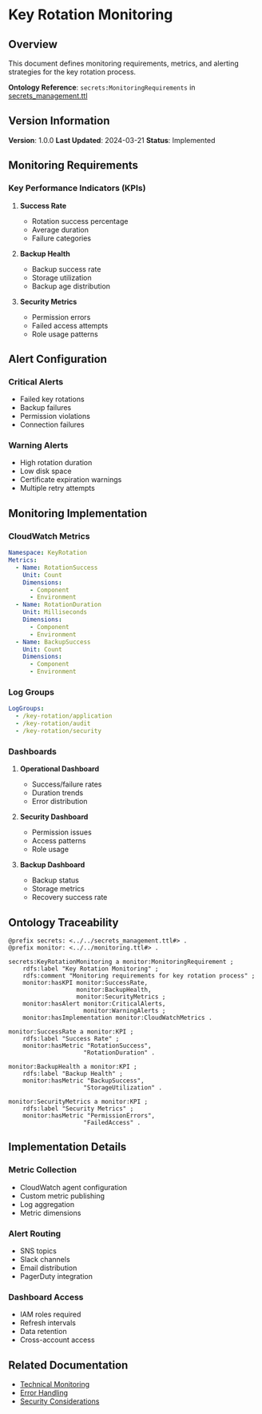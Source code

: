 # Key Rotation Monitoring

## Overview

This document defines monitoring requirements, metrics, and alerting strategies for the key rotation process.

**Ontology Reference**: `secrets:MonitoringRequirements` in [secrets_management.ttl](../../secrets_management.ttl)

## Version Information

**Version**: 1.0.0
**Last Updated**: 2024-03-21
**Status**: Implemented

## Monitoring Requirements

### Key Performance Indicators (KPIs)

1. **Success Rate**
   - Rotation success percentage
   - Average duration
   - Failure categories

2. **Backup Health**
   - Backup success rate
   - Storage utilization
   - Backup age distribution

3. **Security Metrics**
   - Permission errors
   - Failed access attempts
   - Role usage patterns

## Alert Configuration

### Critical Alerts
- Failed key rotations
- Backup failures
- Permission violations
- Connection failures

### Warning Alerts
- High rotation duration
- Low disk space
- Certificate expiration warnings
- Multiple retry attempts

## Monitoring Implementation

### CloudWatch Metrics
```yaml
Namespace: KeyRotation
Metrics:
  - Name: RotationSuccess
    Unit: Count
    Dimensions:
      - Component
      - Environment
  - Name: RotationDuration
    Unit: Milliseconds
    Dimensions:
      - Component
      - Environment
  - Name: BackupSuccess
    Unit: Count
    Dimensions:
      - Component
      - Environment
```

### Log Groups
```yaml
LogGroups:
  - /key-rotation/application
  - /key-rotation/audit
  - /key-rotation/security
```

### Dashboards
1. **Operational Dashboard**
   - Success/failure rates
   - Duration trends
   - Error distribution

2. **Security Dashboard**
   - Permission issues
   - Access patterns
   - Role usage

3. **Backup Dashboard**
   - Backup status
   - Storage metrics
   - Recovery success rate

## Ontology Traceability

```turtle
@prefix secrets: <../../secrets_management.ttl#> .
@prefix monitor: <../../monitoring.ttl#> .

secrets:KeyRotationMonitoring a monitor:MonitoringRequirement ;
    rdfs:label "Key Rotation Monitoring" ;
    rdfs:comment "Monitoring requirements for key rotation process" ;
    monitor:hasKPI monitor:SuccessRate,
                   monitor:BackupHealth,
                   monitor:SecurityMetrics ;
    monitor:hasAlert monitor:CriticalAlerts,
                     monitor:WarningAlerts ;
    monitor:hasImplementation monitor:CloudWatchMetrics .

monitor:SuccessRate a monitor:KPI ;
    rdfs:label "Success Rate" ;
    monitor:hasMetric "RotationSuccess",
                     "RotationDuration" .

monitor:BackupHealth a monitor:KPI ;
    rdfs:label "Backup Health" ;
    monitor:hasMetric "BackupSuccess",
                     "StorageUtilization" .

monitor:SecurityMetrics a monitor:KPI ;
    rdfs:label "Security Metrics" ;
    monitor:hasMetric "PermissionErrors",
                     "FailedAccess" .
```

## Implementation Details

### Metric Collection
- CloudWatch agent configuration
- Custom metric publishing
- Log aggregation
- Metric dimensions

### Alert Routing
- SNS topics
- Slack channels
- Email distribution
- PagerDuty integration

### Dashboard Access
- IAM roles required
- Refresh intervals
- Data retention
- Cross-account access

## Related Documentation

- [Technical Monitoring](../../key_rotation.md#monitoring-and-validation)
- [Error Handling](error-handling.md)
- [Security Considerations](../../key_rotation.md#security-considerations) 